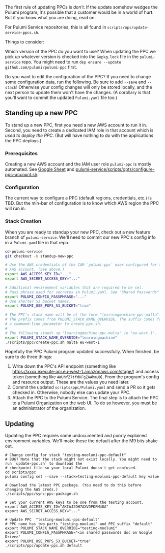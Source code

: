 The first rule of updating PPCs is _don't_. If the update somehow wedges the Pulumi program, it's possible that a customer would be in a world of hurt. But if you know what you are doing, read on.

For Pulumi Service repositories, this is all found in `scripts/ops/update-service-ppcs.sh`.

Things to consider:

Which version of the PPC do you want to use? When updating the PPC we pick up whatever version is checked into the `Gopkg.lock` file in the `pulumi-service` repo. You might need to run `dep ensure --update github.com/pulumi/pulumi-ppc` first.

Do you want to edit the configuration of the PPC? If you need to change some configuration data, run the following. Be sure to add `--save` and `--stack`! Otherwise your config changes will only be stored locally, and the next person to update them won't have the changes. (A corollary is that you'll want to commit the updated `Pulumi.yaml` file too.)

## Standing up a new PPC

To stand up a new PPC, first you need a new AWS account to run it in. Second, you need to create a dedicated IAM role in that account which is _used to deploy the PPC_. (But will have nothing to do with the applications the PPC deploys.)

### Prerequisites

Creating a new AWS account and the IAM user role `pulumi-ppc` is mostly automated. See [Google Sheet](https://docs.google.com/spreadsheets/d/1ASpyMHUvC1rCN_6cRP6tq1D3378YzSC0PlHzvv_G42I/edit?ts=5a1c642f#gid=840536896) and [pulumi-service/scripts/opts/configure-ppc-account.sh](https://github.com/pulumi/pulumi-service/blob/master/scripts/ops/configure-ppc-account.sh).

### Configuration

The current way to configure a PPC (default regions, credentials, etc.) is TBD. But the min-bar of configuration is to know which AWS region the PPC will run in.

### Stack Creation

When you are ready to standup your new PPC, check out a new feature branch of `pulumi-service`. We'll need to commit our new PPC's config info in a `Pulumi.yaml`file in that repo.

```bash
cd-pulumi-service
git checkout -b standup-new-ppc

# Use the AWS credentials of the IAM `pulumi-ppc` user configured for the PPC's containing
# AWS account. (See above.)
export AWS_ACCESS_KEY_ID="..."
export AWS_SECRET_ACCESS_KEY="..."

# Additional environment variables that are required to be set.
# Pass phrase used for secretes in Pulumi.yaml. See "Shared Passwords" doc on Google Drive.
export PULUMI_CONFIG_PASSPHRASE="..."
# Use shorter S3 bucket names.
export PULUMI_USE_POPS_S3_BUCKET="true"

# The PPC's stack name will be of the form "learningmachine-ppc-malta".
# The prefix comes from PULUMI_STACK_NAME_OVERRIDE. The suffix comes from
# a command-line parameter to create-ppc.sh.
#
# The following stands up "learningmachine-ppc-malta" in "eu-west-1".
export PULUMI_STACK_NAME_OVERRIDE="learningmachine"
./scripts/ppc/create-ppc.sh malta eu-west-1
```

Hopefully the PPC Pulumi program updated successfully. When finished, be sure to do three things:

1. Write down the PPC's API endpoint (something like https://xxxx.execute-api.eu-west-1.amazonaws.com/stage/) and access token (something like `AWUhfZ7tfdHFgZAAhmU9`). From the program's config and resource output. These are the values you need later.
2. Commit the updated `scripts/ppc/Pulumi.yaml` and send a PR so it gets checked in. Otherwise, nobody else can update your PPC.
3. Attach the PPC to the Pulumi Service. The final step is to attach the PPC to a Pulumi Organization on the web UI. To do so however, you must be an administrator of the organization.

## Updating

Updating the PPC requires some undocumented and poorly explained environment variables. We'll make these the default after the M9 bits shake out.

```
# Change config for stack "testing-moolumi-ppc-default"
# BUG? Note that the stack might not exist locally. You might need to run `update-ppc.sh` to download the
# checkpoint file so your local Pulumi doesn't get confused.
cd scripts/ppc
pulumi config set --save --stack=testing-moolumi-ppc-default key value
```


```
# Download the latest PPC package. (You need to do this before changing the AWS creds.)
./scripts/ppc/sync-ppc-package.sh

# Set your current AWS keys to be one from the testing account.
export AWS_ACCESS_KEY_ID="AKIAJ2OH7AXVDPKFM4UA"
export AWS_SECRET_ACCESS_KEY="..."

# Update PPC  "testing-moolumi-ppc-default"
# PPC name has two parts "testing-moolumi" and PPC suffix "default"
export PULUMI_STACK_NAME_OVERRIDE="testing-moolumi"
export PULUMI_CONFIG_PASSPHRASE="<in shared passwords doc on Google Drive>"
export PULUMI_USE_POPS_S3_BUCKET="true"
./scripts/ppc/update-ppc.sh default
```